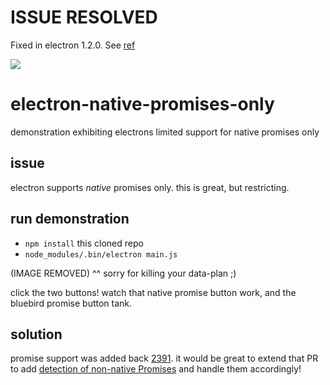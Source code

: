 # ISSUE RESOLVED

Fixed in electron 1.2.0.  See [ref](https://github.com/electron/electron/commit/32073fa079c26400cb805a12e8f1b6feb54d0c32)

<img src="https://raw.githubusercontent.com/cdaringe/electron-native-promises-only/master/img/electron-promises-1.2.0.mov" />


# electron-native-promises-only
demonstration exhibiting electrons limited support for native promises only

## issue

electron supports _native_ promises only.  this is great, but restricting.

## run demonstration

- `npm install` this cloned repo
- `node_modules/.bin/electron main.js`

(IMAGE REMOVED)
^^ sorry for killing your data-plan ;)

click the two buttons! watch that native promise button work, and the bluebird promise button tank.

## solution

promise support was added back [2391](https://github.com/electron/electron/pull/2391/files).  it would be great to extend that PR to add [detection of non-native Promises](http://stackoverflow.com/a/27746324/1438908) and handle them accordingly!

